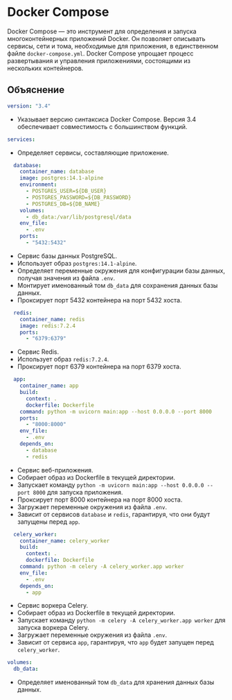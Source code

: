 # Docker Compose

Docker Compose — это инструмент для определения и запуска многоконтейнерных приложений Docker. Он позволяет описывать сервисы,
сети и тома, необходимые для приложения, в единственном файле `docker-compose.yml`. Docker Compose упрощает процесс
развертывания и управления приложениями, состоящими из нескольких контейнеров.

## Объяснение

```yaml
version: "3.4"
```

- Указывает версию синтаксиса Docker Compose. Версия 3.4 обеспечивает совместимость с большинством функций.

```yaml
services:
```

- Определяет сервисы, составляющие приложение.

```yaml
  database:
    container_name: database
    image: postgres:14.1-alpine
    environment:
      - POSTGRES_USER=${DB_USER}
      - POSTGRES_PASSWORD=${DB_PASSWORD}
      - POSTGRES_DB=${DB_NAME}
    volumes:
      - db_data:/var/lib/postgresql/data
    env_file:
      - .env
    ports:
      - "5432:5432"
```

- Сервис базы данных PostgreSQL.
- Использует образ `postgres:14.1-alpine`.
- Определяет переменные окружения для конфигурации базы данных, получая значения из файла `.env`.
- Монтирует именованный том `db_data` для сохранения данных базы данных.
- Проксирует порт 5432 контейнера на порт 5432 хоста.

```yaml
  redis:
    container_name: redis
    image: redis:7.2.4
    ports:
      - "6379:6379"
```

- Сервис Redis.
- Использует образ `redis:7.2.4`.
- Проксирует порт 6379 контейнера на порт 6379 хоста.

```yaml
  app:
    container_name: app
    build:
      context: .
      dockerfile: Dockerfile
    command: python -m uvicorn main:app --host 0.0.0.0 --port 8000
    ports:
      - "8000:8000"
    env_file:
      - .env
    depends_on:
      - database
      - redis
```

- Сервис веб-приложения.
- Собирает образ из Dockerfile в текущей директории.
- Запускает команду `python -m uvicorn main:app --host 0.0.0.0 --port 8000` для запуска приложения.
- Проксирует порт 8000 контейнера на порт 8000 хоста.
- Загружает переменные окружения из файла `.env`.
- Зависит от сервисов `database` и `redis`, гарантируя, что они будут запущены перед `app`.

```yaml
  celery_worker:
    container_name: celery_worker
    build:
      context: .
      dockerfile: Dockerfile
    command: python -m celery -A celery_worker.app worker
    env_file:
      - .env
    depends_on:
      - app
```

- Сервис воркера Celery.
- Собирает образ из Dockerfile в текущей директории.
- Запускает команду `python -m celery -A celery_worker.app worker` для запуска воркера Celery.
- Загружает переменные окружения из файла `.env`.
- Зависит от сервиса `app`, гарантируя, что `app` будет запущен перед `celery_worker`.

```yaml
volumes:
  db_data:
```

- Определяет именованный том `db_data` для хранения данных базы данных.
